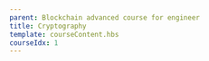 ```yaml
---
parent: Blockchain advanced course for engineer
title: Cryptography
template: courseContent.hbs
courseIdx: 1
---
```

